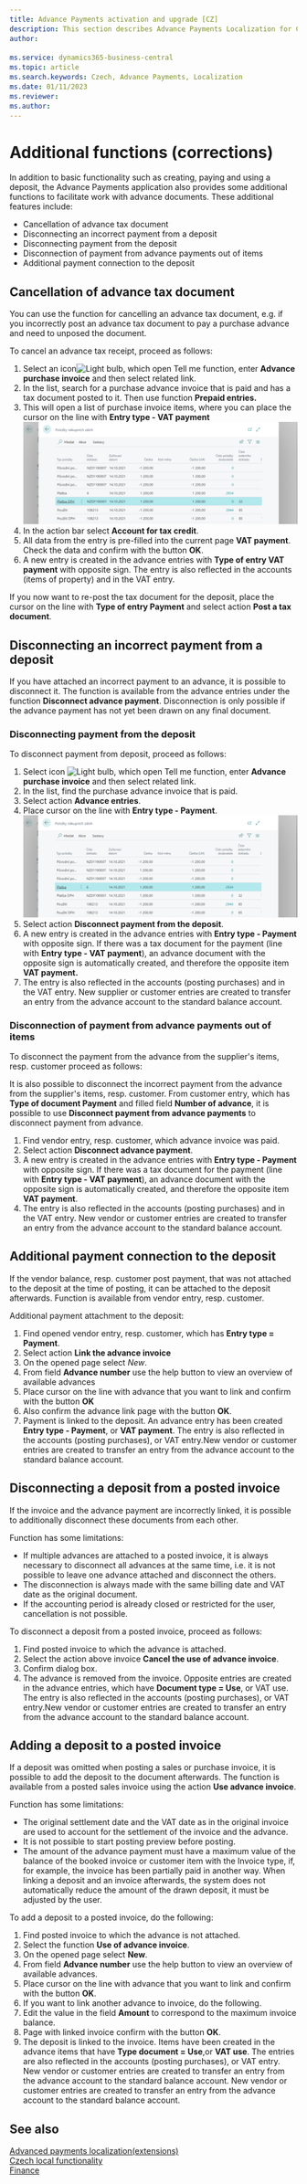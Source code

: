 ```yaml
---
title: Advance Payments activation and upgrade [CZ]
description: This section describes Advance Payments Localization for Czech extension functionality.
author: 

ms.service: dynamics365-business-central
ms.topic: article
ms.search.keywords: Czech, Advance Payments, Localization
ms.date: 01/11/2023
ms.reviewer: 
ms.author: 
---
```


# Additional functions (corrections)

In addition to basic functionality such as creating, paying and using a deposit, the Advance Payments application also provides some additional functions to facilitate work with advance documents. These additional features include:

- Cancellation of advance tax document
- Disconnecting an incorrect payment from a deposit
- Disconnecting payment from the deposit
- Disconnection of payment from advance payments out of items
- Additional payment connection to the deposit

## Cancellation of advance tax document

You can use the function for cancelling an advance tax document, e.g. if you incorrectly post an advance tax document to pay a purchase advance and need to unposed the document.

To cancel an advance tax receipt, proceed as follows:

1. Select an icon![Light bulb, which open Tell me function](../../media/ui-search/search_small.png "Tell me, what do you want to do"), enter **Advance purchase invoice** and then select related link.
2. In the list, search for a purchase advance invoice that is paid and has a tax document posted to it. Then use function **Prepaid entries.**
3. This will open a list of purchase invoice items, where you can place the cursor on the line with  **Entry type - VAT payment**
 ![Entry of advance purchase invoice](Media/adv-payments-additional-function-cancel.png)
4. In the action bar select **Account for tax credit**.
5. All data from the entry is pre-filled into the current page **VAT payment**. Check the data and confirm with the button **OK**.
6. A new entry is created in the advance entries with **Type of entry VAT payment** with opposite sign. The entry is also reflected in the accounts (items of property) and in the VAT entry.

If you now want to re-post the tax document for the deposit, place the cursor on the line with **Type of entry Payment** and select action **Post a tax document**.

## Disconnecting an incorrect payment from a deposit

If you have attached an incorrect payment to an advance, it is possible to disconnect it. The function is available from the advance entries under the function **Disconnect advance payment**. Disconnection is only possible if the advance payment has not yet been drawn on any final document.

### Disconnecting payment from the deposit

To disconnect payment from deposit, proceed as follows:

1. Select icon ![Light bulb, which open Tell me function](../../media/ui-search/search_small.png "Tell me, what do you want to do"), enter **Advance purchase invoice** and then select related link.
2. In the list, find the purchase advance invoice that is paid.
3. Select action **Advance entries**.
4. Place cursor on the line with **Entry type - Payment**.  
 ![Disconnecting an incorrect payment](Media/adv-payments-additional-function-uncon.png)
5. Select action **Disconnect payment from the deposit**.
6. A new entry is created in the advance entries with **Entry type - Payment** with opposite sign. If there was a tax document for the payment (line with **Entry type - VAT payment**), an advance document with the opposite sign is automatically created, and therefore the opposite item **VAT payment.**
7. The entry is also reflected in the accounts (posting purchases) and in the VAT entry. New supplier or customer entries are created to transfer an entry from the advance account to the standard balance account.

### Disconnection of payment from advance payments out of items

To disconnect the payment from the advance from the supplier's items, resp. customer proceed as follows:

It is also possible to disconnect the incorrect payment from the advance from the supplier's items, resp. customer. From customer entry, which has **Type of document Payment** and filled field **Number of advance**, it is possible to use **Disconnect payment from advance payments** to disconnect payment from advance.

1. Find vendor entry, resp. customer, which advance invoice was paid.
2. Select action **Disconnect advance payment**.
3. A new entry is created in the advance entries with **Entry type - Payment** with opposite sign.  If there was a tax document for the payment (line with **Entry type - VAT payment**), an advance document with the opposite sign is automatically created, and therefore the opposite item **VAT payment**.
4. The entry is also reflected in the accounts (posting purchases) and in the VAT entry. New vendor or customer entries are created to transfer an entry from the advance account to the standard balance account.

## Additional payment connection to the deposit

If the vendor balance, resp. customer post payment, that was not attached to the deposit at the time of posting, it can be attached to the deposit afterwards. Function is available from vendor entry, resp. customer.

Additional payment attachment to the deposit:

1. Find opened vendor entry, resp. customer, which has **Entry type = Payment**.
2. Select action **Link the advance invoice**
3. On the opened page select *New*.
4. From field **Advance number** use the help button to view an overview of available advances
5. Place cursor on the line with advance that you want to link and confirm with the button **OK**
6. Also confirm the advance link page with the button **OK**.
7. Payment is linked to the deposit. An advance entry has been created **Entry type - Payment**, or **VAT payment**. The entry is also reflected in the accounts (posting purchases), or VAT entry.New vendor or customer entries are created to transfer an entry from the advance account to the standard balance account.

## Disconnecting a deposit from a posted invoice

If the invoice and the advance payment are incorrectly linked, it is possible to additionally disconnect these documents from each other.

Function has some limitations:

- If multiple advances are attached to a posted invoice, it is always necessary to disconnect all advances at the same time, i.e. it is not possible to leave one advance attached and disconnect the others.
- The disconnection is always made with the same billing date and VAT date as the original document.
- If the accounting period is already closed or restricted for the user, cancellation is not possible.

To disconnect a deposit from a posted invoice, proceed as follows:

1. Find posted invoice to which the advance is attached.
2. Select the action above invoice **Cancel the use of advance invoice**.
3. Confirm dialog box.
4. The advance is removed from the invoice. Opposite entries are created in the advance entries, which have **Document type = Use**, or VAT use. The entry is also reflected in the accounts (posting purchases), or VAT entry.New vendor or customer entries are created to transfer an entry from the advance account to the standard balance account.

## Adding a deposit to a posted invoice

If a deposit was omitted when posting a sales or purchase invoice, it is possible to add the deposit to the document afterwards. The function is available from a posted sales invoice using the action **Use advance invoice**.

Function has some limitations:

- The original settlement date and the VAT date as in the original invoice are used to account for the settlement of the invoice and the advance.
- It is not possible to start posting preview before posting.
- The amount of the advance payment must have a maximum value of the balance of the booked invoice or customer item with the Invoice type, if, for example, the invoice has been partially paid in another way. When linking a deposit and an invoice afterwards, the system does not automatically reduce the amount of the drawn deposit, it must be adjusted by the user.

To add a deposit to a posted invoice, do the following:

1. Find posted invoice to which the advance is not attached.
2. Select the function **Use of advance invoice**.
3. On the opened page select **New**.
4. From field **Advance number** use the help button to view an overview of available advances.
5. Place cursor on the line with advance that you want to link and confirm with the button **OK**.
6. If you want to link another advance to invoice, do the following.
7. Edit the value in the field **Amount** to correspond to the maximum invoice balance.
8. Page with linked invoice confirm with the button **OK**.
9. The deposit is linked to the invoice. Items have been created in the advance items that have **Type document = Use**,or **VAT use**. The entries are also reflected in the accounts (posting purchases), or VAT entry. New vendor or customer entries are created to transfer an entry from the advance account to the standard balance account.  New vendor or customer entries are created to transfer an entry from the advance account to the standard balance account.

## See also

[Advanced payments localization(extensions)](ui-extensions-advance-payments-localization-cz.md)  
[Czech local functionality](czech-local-functionality.md)  
[Finance](../../finance.md)
